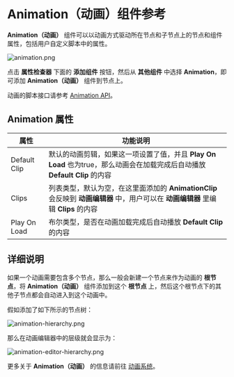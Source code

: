 # Animation（动画）组件参考

**Animation（动画）** 组件可以以动画方式驱动所在节点和子节点上的节点和组件属性，包括用户自定义脚本中的属性。

![animation.png](./animation/animation.png)

点击 **属性检查器** 下面的 **添加组件** 按钮，然后从 **其他组件** 中选择 **Animation**，即可添加 **Animation（动画）** 组件到节点上。

动画的脚本接口请参考 [Animation API](%__APIDOC__%/zh/classes/Animation.html)。

## Animation 属性

| 属性 |   功能说明
| -------------- | ----------- |
| Default Clip | 默认的动画剪辑，如果这一项设置了值，并且 **Play On Load** 也为true，那么动画会在加载完成后自动播放 **Default Clip** 的内容
| Clips | 列表类型，默认为空，在这里面添加的 **AnimationClip** 会反映到 **动画编辑器** 中，用户可以在 **动画编辑器** 里编辑 **Clips** 的内容
| Play On Load | 布尔类型，是否在动画加载完成后自动播放 **Default Clip** 的内容

## 详细说明

如果一个动画需要包含多个节点，那么一般会新建一个节点来作为动画的 **根节点**，将 **Animation（动画）** 组件添加到这个 **根节点** 上，然后这个根节点下的其他子节点都会自动进入到这个动画中。

假如添加了如下所示的节点树：

![animation-hierarchy.png](./animation/animation-hierarchy.png)

那么在动画编辑器中的层级就会显示为：

![animation-editor-hierarchy.png](./animation/animation-editor-hierarchy.png)

更多关于 **Animation（动画）** 的信息请前往 [动画系统](../animation/index.md)。
